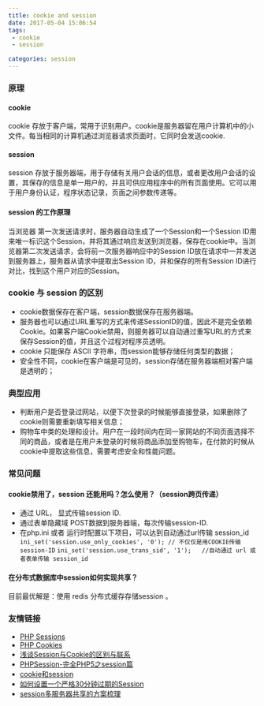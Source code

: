 ```yaml
---
title: cookie and session
date: 2017-05-04 15:06:54
tags: 
 - cookie
 - session

categories: session
---
```

### 原理
#### cookie
cookie 存放于客户端，常用于识别用户。cookie是服务器留在用户计算机中的小文件。每当相同的计算机通过浏览器请求页面时，它同时会发送cookie.
#### session
session 存放于服务器端，用于存储有关用户会话的信息，或者更改用户会话的设置，其保存的信息是单一用户的，并且可供应用程序中的所有页面使用。它可以用于用户身份认证，程序状态记录，页面之间参数传递等。
#### session 的工作原理
当浏览器 第一次发送请求时，服务器自动生成了一个Session和一个Session ID用来唯一标识这个Session，并将其通过响应发送到浏览器，保存在cookie中。当浏览器第二次发送请求，会将前一次服务器响应中的Session ID放在请求中一并发送到服务器上，服务器从请求中提取出Session ID，并和保存的所有Session ID进行对比，找到这个用户对应的Session。

### cookie 与 session 的区别
- cookie数据保存在客户端，session数据保存在服务器端。
- 服务器也可以通过URL重写的方式来传递SessionID的值，因此不是完全依赖Cookie。如果客户端Cookie禁用，则服务器可以自动通过重写URL的方式来保存Session的值，并且这个过程对程序员透明。
- cookie 只能保存 ASCII 字符串，而session能够存储任何类型的数据；
- 安全性不同，cookie在客户端是可见的，session存储在服务器端相对客户端是透明的；

### 典型应用
- 判断用户是否登录过网站，以便下次登录的时候能够直接登录，如果删除了cookie则需要重新填写相关信息；
- 购物车中类的处理和设计。用户在一段时间内在同一家网站的不同页面选择不同的商品，或者是在用户未登录的时候将商品添加至购物车，在付款的时候从cookie中提取这些信息，需要考虑安全和性能问题。

### 常见问题
#### cookie禁用了，session 还能用吗？怎么使用？（session跨页传递）
- 通过 URL， 显式传输session ID.
- 通过表单隐藏域 POST数据到服务器端，每次传输session-ID.
- 在php.ini 或者 运行时配置以下项目，可以达到自动通过url传输 session_id
	`ini_set('session.use_only_cookies', '0'); // 不仅仅是用COOKIE传输session-ID`
	`ini_set('session.use_trans_sid', '1');   //自动通过 url 或者表单传输 session_id`


#### 在分布式数据库中session如何实现共享？
目前最优解是：使用 redis 分布式缓存存储session 。


### 友情链接
- [PHP Sessions](http://www.w3school.com.cn/php/php_sessions.asp)
- [PHP Cookies](http://www.w3school.com.cn/php/php_cookies.asp)
- [浅谈Session与Cookie的区别与联系](http://blog.csdn.net/duan1078774504/article/details/51912868)
- [PHPSession-完全PHP5之session篇](http://blog.csdn.net/masterft/article/details/1640122)
- [cookie和session](http://blog.csdn.net/xiajiandong1024/article/details/71038363#t10)
- [如何设置一个严格30分钟过期的Session ](http://www.laruence.com/2012/01/10/2469.html)
- [session多服务器共享的方案梳理](http://www.cnblogs.com/wangtao_20/archive/2013/10/29/3395518.html)


